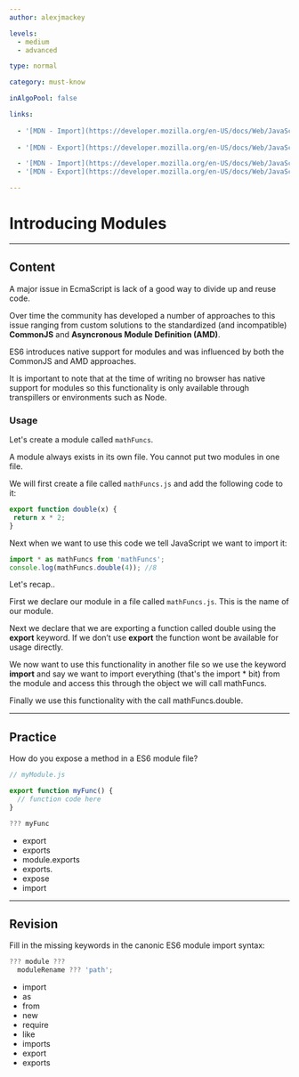 ```yaml
---
author: alexjmackey

levels:
  - medium
  - advanced

type: normal

category: must-know

inAlgoPool: false

links:
  
  - '[MDN - Import](https://developer.mozilla.org/en-US/docs/Web/JavaScript/Reference/Statements/import){website}'
  
  - '[MDN - Export](https://developer.mozilla.org/en-US/docs/Web/JavaScript/Reference/Statements/export){website}'

  - '[MDN - Import](https://developer.mozilla.org/en-US/docs/Web/JavaScript/Reference/Statements/import){website}'
  - '[MDN - Export](https://developer.mozilla.org/en-US/docs/Web/JavaScript/Reference/Statements/export){website}'

---
```

# Introducing Modules

---
## Content

A major issue in EcmaScript is lack of a good way to divide up and reuse code.

Over time the community has developed a number of approaches to this issue ranging from custom solutions to the standardized (and incompatible) **CommonJS** and **Asyncronous Module Definition (AMD)**.

ES6 introduces native support for modules and was influenced by both the CommonJS and AMD approaches.

It is important to note that at the time of writing no browser has native support for modules so this functionality is only available through transpillers or environments such as Node.

### Usage

Let's create a module called `mathFuncs`.

A module always exists in its own file. You cannot put two modules in one file.

We will first create a file called `mathFuncs.js` and add the following code to it:

```javascript
export function double(x) {
 return x * 2;
}
```

Next when we want to use this code we tell JavaScript we want to import it:

```javascript
import * as mathFuncs from 'mathFuncs';
console.log(mathFuncs.double(4)); //8
```

Let's recap..

First we declare our module in a file called `mathFuncs.js`. This is the name of our module.

Next we declare that we are exporting a function called double using the **export** keyword. If we don’t use **export** the function wont be available for usage directly.

We now want to use this functionality in another file so we use the keyword **import** and say we want to import everything (that's the import * bit) from the module and access this through the object we will call mathFuncs.

Finally we use this functionality with the call mathFuncs.double.

---
## Practice

How do you expose a method in a ES6 module file?

```javascript
// myModule.js

export function myFunc() {
  // function code here
}

??? myFunc
```

* export
* exports
* module.exports
* exports.
* expose
* import

---
## Revision

Fill in the missing keywords in the canonic ES6 module import syntax:

```javascript
??? module ???
  moduleRename ??? 'path';
```

* import
* as
* from
* new
* require
* like
* imports
* export
* exports